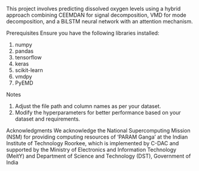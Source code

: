 This project involves predicting dissolved oxygen levels using a hybrid approach combining CEEMDAN for signal decomposition, VMD for mode decomposition, and a BiLSTM neural network with an attention mechanism.

Prerequisites
Ensure you have the following libraries installed:

1. numpy
2. pandas
3. tensorflow
4. keras
5. scikit-learn
6. vmdpy
7. PyEMD

Notes
1. Adjust the file path and column names as per your dataset.
2. Modify the hyperparameters for better performance based on your dataset and requirements.

Acknowledgments
We acknowledge the National Supercomputing Mission (NSM) for providing computing resources of ‘PARAM Ganga’ at the Indian Institute of Technology Roorkee, which is implemented by C-DAC and supported by the
Ministry of Electronics and Information Technology (MeitY) and Department of Science and Technology (DST), Government of India

